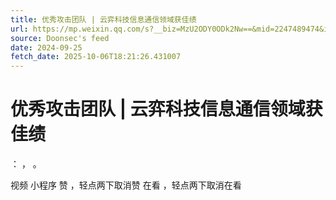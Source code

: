 ```yaml
---
title: 优秀攻击团队 | 云弈科技信息通信领域获佳绩
url: https://mp.weixin.qq.com/s?__biz=MzU2ODY0ODk2Nw==&mid=2247489474&idx=1&sn=0cf674da5f4bad85781c52929b4293b1
source: Doonsec's feed
date: 2024-09-25
fetch_date: 2025-10-06T18:21:26.431007
---
```


# 优秀攻击团队 | 云弈科技信息通信领域获佳绩

：
，
。

视频
小程序
赞
，轻点两下取消赞
在看
，轻点两下取消在看